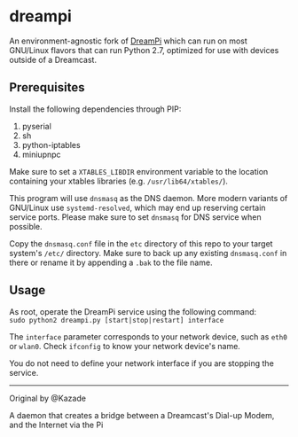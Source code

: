 # dreampi
An environment-agnostic fork of [DreamPi](https://github.com/Kazade/dreampi) which can run on most GNU/Linux flavors that can run Python 2.7, optimized for use with devices outside of a Dreamcast.

## Prerequisites
Install the following dependencies through PIP:
1. pyserial
1. sh
1. python-iptables
1. miniupnpc

Make sure to set a `XTABLES_LIBDIR` environment variable to the location containing your xtables libraries (e.g. `/usr/lib64/xtables/`).

This program will use `dnsmasq` as the DNS daemon. More modern variants of GNU/Linux use `systemd-resolved`, which may end up reserving certain service ports. Please make sure to set `dnsmasq` for DNS service when possible.

Copy the `dnsmasq.conf` file in the `etc` directory of this repo to your target system's `/etc/` directory. Make sure to back up any existing `dnsmasq.conf` in there or rename it by appending a `.bak` to the file name.

## Usage
As root, operate the DreamPi service using the following command:<br>
`sudo python2 dreampi.py [start|stop|restart] interface`

The `interface` parameter corresponds to your network device, such as `eth0` or `wlan0`. Check `ifconfig` to know your network device's name.

You do not need to define your network interface if you are stopping the service.

---

Original by @Kazade

A daemon that creates a bridge between a Dreamcast's Dial-up Modem, and the Internet via the Pi

